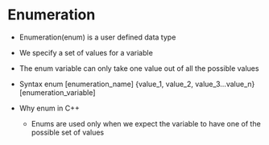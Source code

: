 # Enumeration
-   Enumeration(enum) is a user defined data type
-   We specify a set of values for a variable
-   The enum variable can only take one value out of all the possible values

-   Syntax
    enum [enumeration_name] {value_1, value_2, value_3...value_n} [enumeration_variable]

-   Why enum in C++
    - Enums are used only when we expect the variable to have one of the possible set of values